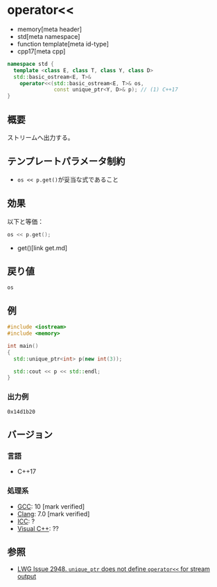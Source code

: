 # operator<<
* memory[meta header]
* std[meta namespace]
* function template[meta id-type]
* cpp17[meta cpp]

```cpp
namespace std {
  template <class E, class T, class Y, class D>
  std::basic_ostream<E, T>&
    operator<<(std::basic_ostream<E, T>& os,
               const unique_ptr<Y, D>& p); // (1) C++17
}
```

## 概要
ストリームへ出力する。


## テンプレートパラメータ制約

- `os << p.get()`が妥当な式であること


## 効果
以下と等価：

```cpp
os << p.get();
```
* get()[link get.md]


## 戻り値
`os`


## 例
```cpp example
#include <iostream>
#include <memory>

int main()
{
  std::unique_ptr<int> p(new int(3));

  std::cout << p << std::endl;
}
```

### 出力例
```
0x14d1b20
```

## バージョン
### 言語
- C++17

### 処理系
- [GCC](/implementation.md#gcc): 10 [mark verified]
- [Clang](/implementation.md#clang): 7.0 [mark verified]
- [ICC](/implementation.md#icc): ?
- [Visual C++](/implementation.md#visual_cpp): ??


## 参照
- [LWG Issue 2948. `unique_ptr` does not define `operator<<` for stream output](https://wg21.cmeerw.net/lwg/issue2948)
